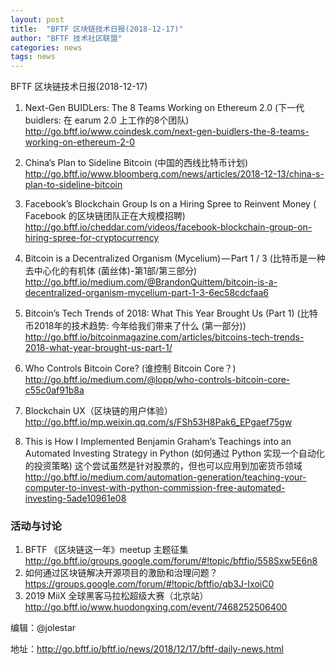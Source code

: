 ```yaml
---
layout: post
title:  "BFTF 区块链技术日报(2018-12-17)"
author: "BFTF 技术社区联盟"
categories: news
tags: news
---
```


BFTF 区块链技术日报(2018-12-17)

1. Next-Gen BUIDLers: The 8 Teams Working on Ethereum 2.0 (下一代 buidlers: 在 earum 2.0 上工作的8个团队) <http://go.bftf.io/www.coindesk.com/next-gen-buidlers-the-8-teams-working-on-ethereum-2-0>

2. China’s Plan to Sideline Bitcoin (中国的西线比特币计划) <http://go.bftf.io/www.bloomberg.com/news/articles/2018-12-13/china-s-plan-to-sideline-bitcoin>

3. Facebook’s Blockchain Group Is on a Hiring Spree to Reinvent Money ( Facebook 的区块链团队正在大规模招聘) <http://go.bftf.io/cheddar.com/videos/facebook-blockchain-group-on-hiring-spree-for-cryptocurrency>

4. Bitcoin is a Decentralized Organism (Mycelium) — Part 1 / 3 (比特币是一种去中心化的有机体 (菌丝体)-第1部/第三部分) <http://go.bftf.io/medium.com/@BrandonQuittem/bitcoin-is-a-decentralized-organism-mycelium-part-1-3-6ec58cdcfaa6>

5. Bitcoin’s Tech Trends of 2018: What This Year Brought Us (Part 1) (比特币2018年的技术趋势: 今年给我们带来了什么 (第一部分)) <http://go.bftf.io/bitcoinmagazine.com/articles/bitcoins-tech-trends-2018-what-year-brought-us-part-1/>

6. Who Controls Bitcoin Core? (谁控制 Bitcoin Core？) <http://go.bftf.io/medium.com/@lopp/who-controls-bitcoin-core-c55c0af91b8a>

7. Blockchain UX（区块链的用户体验） <http://go.bftf.io/mp.weixin.qq.com/s/FSh53H8Pak6_EPgaef75gw>

8. This is How I Implemented Benjamin Graham’s Teachings into an Automated Investing Strategy in Python (如何通过 Python 实现一个自动化的投资策略) 这个尝试虽然是针对股票的，但也可以应用到加密货币领域 <http://go.bftf.io/medium.com/automation-generation/teaching-your-computer-to-invest-with-python-commission-free-automated-investing-5ade10961e08>


### 活动与讨论

1. BFTF 《区块链这一年》meetup 主题征集 <http://go.bftf.io/groups.google.com/forum/#!topic/bftfio/558Sxw5E6n8>
2. 如何通过区块链解决开源项目的激励和治理问题？<https://groups.google.com/forum/#!topic/bftfio/qb3J-IxoiC0>
3. 2019 MiiX 全球黑客马拉松超级大赛（北京站） <http://go.bftf.io/www.huodongxing.com/event/7468252506400>

编辑：@jolestar

地址：http://go.bftf.io/bftf.io/news/2018/12/17/bftf-daily-news.html